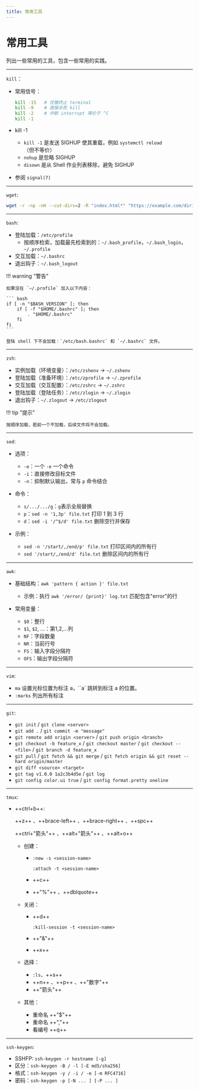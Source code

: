```yaml
---
title: 常用工具
---
```


常用工具
========

列出一些常用的工具，包含一些常用的实践。

---

`kill`：

-   常用信号： 
    ``` bash
    kill -15   # 优雅终止 terminal  
    kill -9    # 直接杀死 kill
    kill -2    # 中断 interrupt 等价于 ^C
    kill -1    
    ```

-   kill -1

    -   `kill -1` 是发送 SIGHUP 使其重载，例如 `systemctl reload`（但不等价）
    -   `nohup` 是忽略 SIGHUP
    -   `disown` 是从 Shell 作业列表移除，避免 SIGHUP

-   参阅 `signal(7)`

---

`wget`: 

``` bash
wget -r -np -nH --cut-dirs=2 -R "index.html*" "https://example.com/dir1/dir2/files/"
```

---

`bash`:

-   登陆加载：`/etc/profile`
    -   按顺序检索，加载最先检索到的：`~/.bash_profile`，`~/.bash_login`，`~/.profile`
-   交互加载：`~/.bashrc`
-   退出钩子：`~/.bash_logout`

!!! warning "警告"

    如果没在 `~/.profile` 加入以下内容：
    
    ``` bash
    if [ -n "$BASH_VERSION" ]; then
        if [ -f "$HOME/.bashrc" ]; then
            . "$HOME/.bashrc"
        fi
    fi
    ```

    登陆 shell 下不会加载：`/etc/bash.bashrc` 和 `~/.bashrc` 文件。

---

`zsh`:

-   实例加载（环境变量）：`/etc/zshenv` -> `~/.zshenv`
-   登陆加载（准备环境）：`/etc/zprofile` -> `~/.zprofile`
-   交互加载（交互配置）：`/etc/zshrc` -> `~/.zshrc`
-   登陆加载（登陆任务）：`/etc/zlogin` -> `~/.zlogin`
-   退出钩子：`~/.zlogout` -> `/etc/zlogout`

!!! tip "提示"

    按顺序加载，若前一个不加载，后续文件将不会加载。

---

`sed`:

-   选项：

    -   `-e`：一个 `-e` 一个命令
    -   `-i`：直接修改目标文件
    -   `-n`：抑制默认输出，常与 `p` 命令结合

-   命令：

    -   `s/.../.../g`：`g`表示全局替换
    -   `p`：`sed -n '1,3p' file.txt` 打印 1 到 3 行
    -   `d`：`sed -i '/^$/d' file.txt` 删除空行并保存

-   示例：

    -   `sed -n '/start/,/end/p' file.txt` 打印区间内的所有行
    -   `sed '/start/,/end/d' file.txt` 删除区间内的所有行

---

`awk`:

-   基础结构：`awk 'pattern { action }' file.txt`

    -   示例：执行 `awk '/error/ {print}' log.txt` 匹配包含"error"的行 

-   常用变量：

    -   `$0`：整行
    -   `$1`, `$2`, ...：第1,2,...列
    -   `NF`：字段数量
    -   `NR`：当前行号
    -   `FS`：输入字段分隔符
    -   `OFS`：输出字段分隔符

---

`vim`:

-   `ma` 设置光标位置为标注 a，``a` 跳转到标注 a 的位置。
-   `:marks` 列出所有标注

---

`git`:

-   `git init` / `git clone <server>`
-   `git add .` / `git commit -m "message"`
-   `git remote add origin <server>` / `git push origin <branch>` 
-   `git checkout -b feature_x` / `git checkout master` / `git checkout -- <file>` / `git branch -d feature_x`
-   `git pull` / `git fetch && git merge` / `git fetch origin && git reset --hard origin/master`
-   `git diff <source> <target>`
-   `git tag v1.0.0 1a2c3b4d5e` / `git log`
-   `git config color.ui true` / `git config format.pretty oneline`

---

`tmux`: 

-   ++ctrl+b++: 

    ++z++ 、++brace-left++ 、++brace-right++ 、++spc++

    ++ctrl+"箭头"++ 、++alt+"箭头"++ 、++alt+o++

    <div class="grid cards" markdown>
    
    -   创建：
        -   `:new -s <session-name>`

            `:attach -t <session-name>`

        -   ++c++ 
        -   ++"%"++ 、++dblquote++
    
    -   关闭：
        -   ++d++

            `:kill-session -t <session-name>`

        -   ++"&"++
        -   ++x++
    
    -   选择：
        -   `:ls`、++s++
        -   ++n++ 、++p++ 、++"数字"++
        -   ++"箭头"++
    
    -   其他：
        -   重命名 ++"$"++
        -   重命名 ++","++
        -   看编号 ++q++

    
    </div>

---

`ssh-keygen`: 

-   SSHFP: `ssh-keygen -r hostname [-g]`
-   区分：`ssh-keygen -B / -l [-E md5/sha256]`
-   格式：`ssh-keygen -y / -i / -e [-m RFC4716]`
-   密码：`ssh-keygen -p [-N ... ] [-P ... ]`
